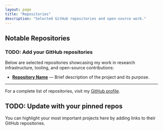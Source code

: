 ```yaml
---
layout: page
title: "Repositories"
description: "Selected GitHub repositories and open-source work."
---
```


## Notable Repositories

### TODO: Add your GitHub repositories

Below are selected repositories showcasing my work in research infrastructure, tooling, and open-source contributions:

- **[Repository Name](https://github.com/garrett-ferrara/repo-name)** — Brief description of the project and its purpose.

---

For a complete list of repositories, visit my [GitHub profile](https://github.com/garrett-ferrara).

## TODO: Update with your pinned repos

You can highlight your most important projects here by adding links to their GitHub repositories.
